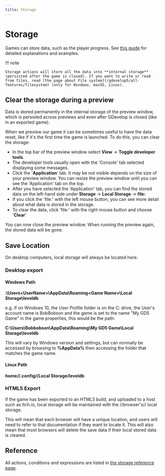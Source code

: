 ```yaml
---
title: Storage
---
```

# Storage

Games can store data, such as the player progress. See [this guide](/gdevelop5/tutorials/storage-action-explained) for detailed explanations and examples.

!!! note

    Storage actions will store all the data into **internal storage** (persisted after the game is closed). If you want to write or read from files, read [the page about File system](/gdevelop5/all-features/filesystem) (only for Windows, macOS, Linux).

## Clear the storage during a preview

Data is stored permanently in the internal storage of the preview window, which is persisted across previews and even after GDevelop is closed (like in an exported game).

When we preview our game it can be sometimes useful to have the data reset, like if it's the first time the game is launched. To do this, you can clear the storage:

  - In the top bar of the preview window select **View** -> **Toggle developer tools**.
  - The developer tools usually open with the 'Console' tab selected displaying some messages.
  - Click the '**Application**' tab. It may be not visible depends on the size of your preview window. You can resize the preview window until you can see the 'Application' tab on the top.
  - After you have selected the 'Application' tab, you can find the stored data on the left-hand side under **Storage** -> **Local Storage** -> **file:**
  - If you click the 'file:' with the left mouse button, you can see more detail about what data is stored in the storage.
  - To clear the data, click 'file:' with the right mouse button and choose '**Clear**'

You can now close the preview window. When running the preview again, the stored data will be gone.

## Save Location

On desktop computers, local storage will always be located here:

### Desktop export

#### Windows Path

**<User Path Drive Letter>:\Users\<UserName>\AppData\Roaming\<Game Name>\Local Storage\leveldb**

e.g. If on Windows 10, the User Profile folder is on the C: drive, the User's account name is BobBobson and the game is set to the name "My GD5 Game" in the game properties, this would be the path:

**C:\Users\Bobbobson\AppData\Roaming\My GD5 Game\Local Storage\leveldb**

This will vary by Windows version and settings, but can normally be accessed by browsing to **%AppData%** then accessing the folder that matches the game name.

#### Linux Path

**home/<UserName>/.config/<Game Name>/Local Storage/leveldb**

### HTML5 Export

If the game has been exported to an HTML5 build, and uploaded to a host such as Itch.io, local storage will be maintained with the //browser's// local storage.

This will mean that each browser will have a unique location, and users will need to refer to that documentation if they want to locate it. This will also mean that most browsers will delete the save data if their local stored data is cleared.

## Reference

All actions, conditions and expressions are listed in [the storage reference page](/gdevelop5/all-features/storage/reference/).